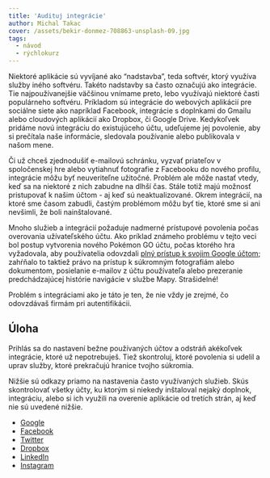 ```yaml
---
title: 'Audituj integrácie'
author: Michal Takac
cover: /assets/bekir-donmez-708863-unsplash-09.jpg
tags:
  - návod
  - rýchlokurz
---
```


Niektoré aplikácie sú vyvíjané ako “nadstavba”, teda softvér, ktorý využíva služby iného softvéru. Takéto nadstavby sa často označujú ako integrácie. Tie najpoužívanejšie väčšinou vnímame preto, lebo využívajú niektoré časti populárneho softvéru. Príkladom sú integrácie do webových aplikácií pre sociálne siete ako napríklad Facebook, integrácie s doplnkami do Gmailu alebo cloudových aplikácií ako Dropbox, či Google Drive. Kedykoľvek pridáme novú integráciu do existujúceho účtu, udeľujeme jej povolenie, aby si prečítala naše informácie, sledovala používanie alebo publikovala v našom mene.

Či už chceš zjednodušiť e-mailovú schránku, vyzvať priateľov v spoločenskej hre alebo vytiahnuť fotografie z Facebooku do nového profilu, integrácie môžu byť neuveriteľne užitočné. Problém ale môže nastať vtedy, keď sa na niektoré z nich zabudne na dlhší čas. Stále totiž majú možnosť pristupovať k našim účtom - aj keď sú neaktualizované. Okrem integrácií, na ktoré sme časom zabudli, častým problémom môžu byť tie, ktoré sme si ani nevšimli, že boli nainštalované.

Mnoho služieb a integrácií požaduje nadmerné prístupové povolenia počas overovania užívateľského účtu. Ako príklad známeho problému v tejto veci bol postup vytvorenia nového Pokémon GO účtu, počas ktorého hra vyžadovala, aby používatelia odovzdali [plný prístup k svojim Google účtom](http://adamreeve.tumblr.com/post/147120922009/pokemon-go-is-a-huge-security-risk); zahŕňalo to taktiež právo na prístup k súkromným fotografiám alebo dokumentom, posielanie e-mailov z účtu používateľa alebo prezeranie predchádzajúcej histórie navigácie v službe Mapy. Strašidelné!

Problém s integráciami ako je táto je ten, že nie vždy je zrejmé, čo odovzdávaš firmám pri autentifikácii.

## Úloha

Prihlás sa do nastavení bežne používaných účtov a odstráň akékoľvek integrácie, ktoré už nepotrebuješ. Tiež skontroluj, ktoré povolenia si udelil a uprav služby, ktoré prekračujú hranice tvojho súkromia.

Nižšie sú odkazy priamo na nastavenia často využívaných služieb. Skús skontrolovať všetky účty, ku ktorým si niekedy inštaloval nejaký doplnok, integráciu, alebo si ich využili na overenie aplikácie od tretích strán, aj keď nie sú uvedené nižšie.

- [Google](https://security.google.com/settings/security/permissions)
- [Facebook](https://www.facebook.com/settings?tab=applications)
- [Twitter](https://twitter.com/settings/applications)
- [Dropbox](https://www.dropbox.com/account/#security)
- [LinkedIn](https://www.linkedin.com/psettings/third-party-applications)
- [Instagram](https://instagram.com/accounts/manage_access)
